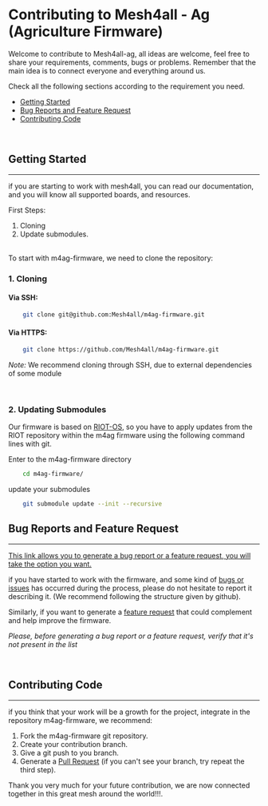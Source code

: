 # Contributing to Mesh4all - Ag (Agriculture Firmware)

Welcome to contribute to Mesh4all-ag, all ideas are welcome, feel free to share your requirements, comments, bugs or problems.
Remember that the main idea is to connect everyone and everything around us.

Check all the following sections according to the requirement you need.

- <a href="#titlegs">Getting Started</a>
- <a href="#titlebrfr"> Bug Reports and Feature Request</a>
- <a href="#titlecc"> Contributing Code</a>

<br>

<h2 id="titlegs"> Getting Started </h2>

---

if you are starting to work with mesh4all, you can read our documentation, and you will know all supported boards, and resources.

First Steps:
1. Cloning
2. Update submodules.

<br>
To start with m4ag-firmware, we need to clone the repository:

<br>

### 1. Cloning

#### Via SSH:
```sh
    git clone git@github.com:Mesh4all/m4ag-firmware.git
```
#### Via HTTPS:
```sh
    git clone https://github.com/Mesh4all/m4ag-firmware.git
```

*Note:* We recommend cloning through SSH, due to external dependencies of some module

<br>

### 2. Updating Submodules

Our firmware is based on [RIOT-OS](https://github.com/RIOT-OS/RIOT), so you have to apply updates from the RIOT repository within the m4ag firmware using the following command lines with git.

Enter to the m4ag-firmware directory
```sh
    cd m4ag-firmware/
```
update your submodules
```sh
    git submodule update --init --recursive
```


<h2 id="titlebrfr">  Bug Reports and Feature Request </h2>

---
[This link allows you to generate a bug report or a feature request, you will take the option you want.](https://github.com/Mesh4all/m4ag-firmware/issues/new/choose)

if you have started to work with the firmware, and some kind of [bugs or issues](https://github.com/Mesh4all/m4ag-firmware/issues/new?assignees=&labels=&template=bug_report.md) has occurred during the process, please do not hesitate to report it describing it. (We recommend following the structure given by github).

Similarly, if you want to generate a [feature request](https://github.com/Mesh4all/m4ag-firmware/issues/new?assignees=&labels=&template=feature_request.md) that could complement and help improve the firmware.

*Please, before generating a bug report or a feature request, verify that it's not present in the list*

<br>

<h2 id="titlecc"> Contributing Code </h2>

---

if you think that your work will be a growth for the project, integrate in the repository m4ag-firmware, we recommend:

1. Fork the m4ag-firmware git repository.
2. Create your contribution branch.
3. Give a git push to you branch.
4. Generate a [Pull Request](https://github.com/Mesh4all/m4ag-firmware/compare) (if you can't see your branch, try repeat the third step).

Thank you very much for your future contribution, we are now connected together in this great mesh around the world!!!.
